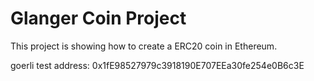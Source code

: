 # Glanger Coin Project

This project is showing how to create a ERC20 coin in Ethereum.

goerli test address: 0x1fE98527979c3918190E707EEa30fe254e0B6c3E
